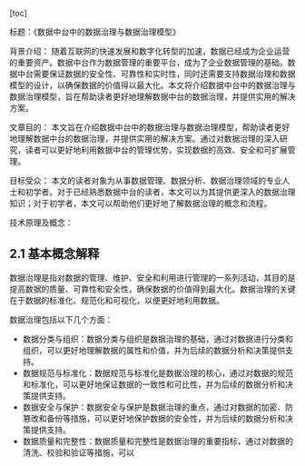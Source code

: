 
[toc]                    
                
                
标题：《数据中台中的数据治理与数据治理模型》

背景介绍：
随着互联网的快速发展和数字化转型的加速，数据已经成为企业运营的重要资产。数据中台作为数据管理的重要平台，成为了企业数据管理的基础。数据中台需要保证数据的安全性、可靠性和实时性，同时还需要支持数据治理和数据模型的设计，以确保数据的价值得以最大化。本文将介绍数据中台中的数据治理与数据治理模型，旨在帮助读者更好地理解数据中台的数据治理，并提供实用的解决方案。

文章目的：
本文旨在介绍数据中台中的数据治理与数据治理模型，帮助读者更好地理解数据中台的数据治理，并提供实用的解决方案。通过对数据治理的深入研究，读者可以更好地利用数据中台的管理优势，实现数据的高效、安全和可扩展管理。

目标受众：
本文的读者对象为从事数据管理、数据分析、数据治理领域的专业人士和初学者。对于已经熟悉数据中台的读者，本文可以为其提供更深入的数据治理知识；对于初学者，本文可以帮助他们更好地了解数据治理的概念和流程。

技术原理及概念：

## 2.1 基本概念解释

数据治理是指对数据的管理、维护、安全和利用进行管理的一系列活动，其目的是提高数据的质量、可靠性和安全性，确保数据的价值得到最大化。数据治理的关键在于数据的标准化、规范化和可视化，以便更好地利用数据。

数据治理包括以下几个方面：

- 数据分类与组织：数据分类与组织是数据治理的基础，通过对数据进行分类和组织，可以更好地理解数据的属性和价值，并为后续的数据分析和决策提供支持。
- 数据规范与标准化：数据规范与标准化是数据治理的核心，通过对数据的规范和标准化，可以更好地保证数据的一致性和可比性，并为后续的数据分析和决策提供支持。
- 数据安全与保护：数据安全与保护是数据治理的重点，通过对数据的加密、防篡改和备份等措施，可以更好地保护数据的安全性，并为后续的数据分析和决策提供支持。
- 数据质量和完整性：数据质量和完整性是数据治理的重要指标，通过对数据的清洗、校验和验证等措施，可以

